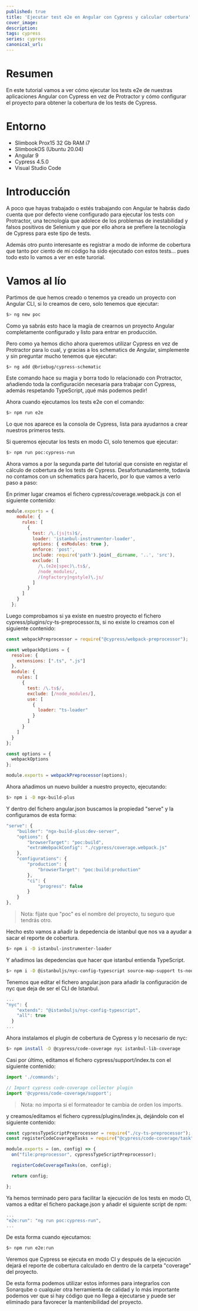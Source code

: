 ```yaml
---
published: true
title: 'Ejecutar test e2e en Angular con Cypress y calcular cobertura'
cover_image:
description:
tags: cypress
series: cypress
canonical_url:
---
```


# Resumen

En este tutorial vamos a ver cómo ejecutar los tests e2e de nuestras aplicaciones Angular con Cypress en vez de Protractor y cómo configurar el proyecto para obtener la cobertura de los tests de Cypress.

# Entorno

- Slimbook Prox15 32 Gb RAM i7
- SlimbookOS (Ubuntu 20.04)
- Angular 9
- Cypress 4.5.0
- Visual Studio Code

# Introducción

A poco que hayas trabajado o estés trabajando con Angular te habrás dado cuenta que por defecto viene configurado para ejecutar los tests con Protractor, una tecnología que adolece de los problemas de inestabilidad y falsos positivos de Selenium y que por ello ahora se prefiere la tecnología de Cypress para este tipo de tests.

Además otro punto interesante es registrar a modo de informe de cobertura que tanto por ciento de mi código ha sido ejecutado con estos tests... pues todo esto lo vamos a ver en este turorial.

# Vamos al lío

Partimos de que hemos creado o tenemos ya creado un proyecto con Angular CLI, si lo creamos de cero, solo tenemos que ejecutar:

```bash
$> ng new poc
```

Como ya sabrás esto hace la magía de crearnos un proyecto Angular completamente configurado y listo para entrar en producción.

Pero como ya hemos dicho ahora queremos utilizar Cypress en vez de Protractor para lo cual, y gracias a los schematics de Angular, simplemente y sin preguntar mucho tenemos que ejecutar:

```bash
$> ng add @briebug/cypress-schematic
```

Este comando hace su magia y borra todo lo relacionado con Protractor, añadiendo toda la configuración necesaria para trabajar con Cypress, además respetando TypeScript, ¡qué más podemos pedir!

Ahora cuando ejecutamos los tests e2e con el comando:

```bash
$> npm run e2e
```

Lo que nos aparece es la consola de Cypress, lista para ayudarnos a crear nuestros primeros tests.

Si queremos ejecutar los tests en modo CI, solo tenemos que ejecutar:

```bash
$> npm run poc:cypress-run
```

Ahora vamos a por la segunda parte del tutorial que consiste en registar el cálculo de cobertura de los tests de Cypress. Desafortunadamente, todavía no contamos con un schematics para hacerlo, por lo que vamos a verlo paso a paso:

En primer lugar creamos el fichero cypress/coverage.webpack.js con el siguiente contenido:

```js
module.exports = {
    module: {
      rules: [
        {
          test: /\.(js|ts)$/,
          loader: 'istanbul-instrumenter-loader',
          options: { esModules: true },
          enforce: 'post',
          include: require('path').join(__dirname, '..', 'src'),
          exclude: [
            /\.(e2e|spec)\.ts$/,
            /node_modules/,
            /(ngfactory|ngstyle)\.js/
          ]
        }
      ]
    }
  };
```

Luego comprobamos si ya existe en nuestro proyecto el fichero cypress/plugins/cy-ts-preprocessor.ts, si no existe lo creamos con el siguiente contenido:

```js
const webpackPreprocessor = require("@cypress/webpack-preprocessor");

const webpackOptions = {
  resolve: {
    extensions: [".ts", ".js"]
  },
  module: {
    rules: [
      {
        test: /\.ts$/,
        exclude: [/node_modules/],
        use: [
          {
            loader: "ts-loader"
          }
        ]
      }
    ]
  }
};

const options = {
  webpackOptions
};

module.exports = webpackPreprocessor(options);

```

Ahora añadimos un nuevo builder a nuestro proyecto, ejecutando:

```bash
$> npm i -D ngx-build-plus
``` 

Y dentro del fichero angular.json buscamos la propiedad "serve" y la configuramos de esta forma:

```js
"serve": {
    "builder": "ngx-build-plus:dev-server",
    "options": {
        "browserTarget": "poc:build",
        "extraWebpackConfig": "./cypress/coverage.webpack.js"
    },
    "configurations": {
        "production": {
            "browserTarget": "poc:build:production"
        },
        "ci": {
            "progress": false
        }
    }
},
```

> Nota: fíjate que "poc" es el nombre del proyecto, tu seguro que tendrás otro.

Hecho esto vamos a añadir la depedencia de istanbul que nos va a ayudar a sacar el reporte de cobertura.

```bash
$> npm i -D istanbul-instrumenter-loader
```

Y añadimos las depedencias que hacer que istanbul entienda TypeScript.

```bash
$> npm i -D @istanbuljs/nyc-config-typescript source-map-support ts-node
```

Tenemos que editar el fichero angular.json para añadir la configuración de nyc que deja de ser el CLI de Istanbul.

```js
...
"nyc": {
    "extends": "@istanbuljs/nyc-config-typescript",
    "all": true
  }
...
```

Ahora instalamos el plugin de cobertura de Cypress y lo necesario de nyc:

```bash
$> npm install -D @cypress/code-coverage nyc istanbul-lib-coverage
```

Casi por último, editamos el fichero cypress/support/index.ts con el siguiente contenido:

```js
import './commands';

// Import cypress code-coverage collector plugin
import '@cypress/code-coverage/support';
```

> Nota: no importa si el formateador te cambia de orden los imports.

y creamos/editamos el fichero cypress/plugins/index.js, dejándolo con el siguiente contenido:

```js
const cypressTypeScriptPreprocessor = require("./cy-ts-preprocessor");
const registerCodeCoverageTasks = require("@cypress/code-coverage/task");

module.exports = (on, config) => {
  on("file:preprocessor", cypressTypeScriptPreprocessor);

  registerCodeCoverageTasks(on, config);

  return config;

};

```

Ya hemos terminado pero para facilitar la ejecución de los tests en modo CI, vamos a editar el fichero package.json y añadir el siguiente script de npm:

```js
...
"e2e:run": "ng run poc:cypress-run",
...
```

De esta forma cuando ejecutamos:

```bash
$> npm run e2e:run
```

Veremos que Cypress se ejecuta en modo CI y después de la ejecución dejará el reporte de cobertura calculado en dentro de la carpeta "coverage" del proyecto.

De esta forma podemos utilizar estos informes para integrarlos con Sonarqube o cualquier otra herramienta de calidad y lo más importante podemos ver que si hay código que no llega a ejecutarse y puede ser eliminado para favorecer la mantenibilidad del proyecto.
